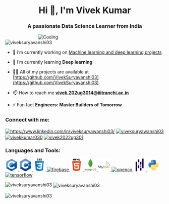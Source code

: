 <h1 align="center">Hi 👋, I'm Vivek Kumar</h1>
<h3 align="center">A passionate Data Science Learner from India</h3>

<img align="right" alt="Coding" width="400" src="https://indoanalytica.com/static/images/data-science-5.gif"> 

<p align="left"> <img src="https://komarev.com/ghpvc/?username=viveksuryavanshi03&label=Profile%20views&color=0e75b6&style=flat" alt="viveksuryavanshi03" /> </p>

- 🔭 I’m currently working on [Machine learning and deep learning projects](https://github.com/VivekSuryavanshi03)

- 🌱 I’m currently learning **Deep learning**

- 👨‍💻 All of my projects are available at [https://github.com/VivekSuryavanshi03](https://github.com/VivekSuryavanshi03)

- 📫 How to reach me **vivek.202ug3014@iiitranchi.ac.in**

- ⚡ Fun fact **Engineers: Master Builders of Tomorrow**

<h3 align="left">Connect with me:</h3>
<p align="left">
<a href="https://linkedin.com/in/https://www.linkedin.com/in/viveksuryawanshi03/" target="blank"><img align="center" src="https://raw.githubusercontent.com/rahuldkjain/github-profile-readme-generator/master/src/images/icons/Social/linked-in-alt.svg" alt="https://www.linkedin.com/in/viveksuryawanshi03/" height="30" width="40" /></a>
<a href="https://kaggle.com/viveksuryawanshi03" target="blank"><img align="center" src="https://raw.githubusercontent.com/rahuldkjain/github-profile-readme-generator/master/src/images/icons/Social/kaggle.svg" alt="viveksuryawanshi03" height="30" width="40" /></a>
<a href="https://instagram.com/vivekkumar030" target="blank"><img align="center" src="https://raw.githubusercontent.com/rahuldkjain/github-profile-readme-generator/master/src/images/icons/Social/instagram.svg" alt="vivekkumar030" height="30" width="40" /></a>
<a href="https://www.codechef.com/users/vivek2022ug301" target="blank"><img align="center" src="https://cdn.jsdelivr.net/npm/simple-icons@3.1.0/icons/codechef.svg" alt="vivek2022ug301" height="30" width="40" /></a>
</p>

<h3 align="left">Languages and Tools:</h3>
<p align="left"> <a href="https://www.cprogramming.com/" target="_blank" rel="noreferrer"> <img src="https://raw.githubusercontent.com/devicons/devicon/master/icons/c/c-original.svg" alt="c" width="40" height="40"/> </a> <a href="https://www.w3schools.com/cpp/" target="_blank" rel="noreferrer"> <img src="https://raw.githubusercontent.com/devicons/devicon/master/icons/cplusplus/cplusplus-original.svg" alt="cplusplus" width="40" height="40"/> </a> <a href="https://www.w3schools.com/css/" target="_blank" rel="noreferrer"> <img src="https://raw.githubusercontent.com/devicons/devicon/master/icons/css3/css3-original-wordmark.svg" alt="css3" width="40" height="40"/> </a> <a href="https://firebase.google.com/" target="_blank" rel="noreferrer"> <img src="https://www.vectorlogo.zone/logos/firebase/firebase-icon.svg" alt="firebase" width="40" height="40"/> </a> <a href="https://www.w3.org/html/" target="_blank" rel="noreferrer"> <img src="https://raw.githubusercontent.com/devicons/devicon/master/icons/html5/html5-original-wordmark.svg" alt="html5" width="40" height="40"/> </a> <a href="https://www.mongodb.com/" target="_blank" rel="noreferrer"> <img src="https://raw.githubusercontent.com/devicons/devicon/master/icons/mongodb/mongodb-original-wordmark.svg" alt="mongodb" width="40" height="40"/> </a> <a href="https://www.mysql.com/" target="_blank" rel="noreferrer"> <img src="https://raw.githubusercontent.com/devicons/devicon/master/icons/mysql/mysql-original-wordmark.svg" alt="mysql" width="40" height="40"/> </a> <a href="https://opencv.org/" target="_blank" rel="noreferrer"> <img src="https://www.vectorlogo.zone/logos/opencv/opencv-icon.svg" alt="opencv" width="40" height="40"/> </a> <a href="https://pandas.pydata.org/" target="_blank" rel="noreferrer"> <img src="https://raw.githubusercontent.com/devicons/devicon/2ae2a900d2f041da66e950e4d48052658d850630/icons/pandas/pandas-original.svg" alt="pandas" width="40" height="40"/> </a> <a href="https://www.python.org" target="_blank" rel="noreferrer"> <img src="https://raw.githubusercontent.com/devicons/devicon/master/icons/python/python-original.svg" alt="python" width="40" height="40"/> </a> <a href="https://www.tensorflow.org" target="_blank" rel="noreferrer"> <img src="https://www.vectorlogo.zone/logos/tensorflow/tensorflow-icon.svg" alt="tensorflow" width="40" height="40"/> </a> </p>

<p><img align="left" src="https://github-readme-stats.vercel.app/api/top-langs?username=viveksuryavanshi03&show_icons=true&locale=en&layout=compact" alt="viveksuryavanshi03" /></p>

<p>&nbsp;<img align="center" src="https://github-readme-stats.vercel.app/api?username=viveksuryavanshi03&show_icons=true&locale=en" alt="viveksuryavanshi03" /></p>

<p><img align="center" src="https://github-readme-streak-stats.herokuapp.com/?user=viveksuryavanshi03&" alt="viveksuryavanshi03" /></p>

